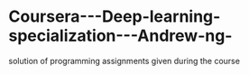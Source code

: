 # Coursera---Deep-learning-specialization---Andrew-ng-
solution of programming assignments given during the course
